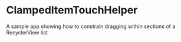 # ClampedItemTouchHelper
A sample app showing how to constrain dragging within sections of a RecyclerView list

